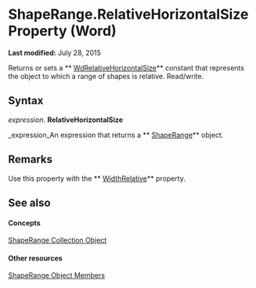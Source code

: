 
# ShapeRange.RelativeHorizontalSize Property (Word)

 **Last modified:** July 28, 2015

Returns or sets a  ** [WdRelativeHorizontalSize](954f0b82-bf0b-72b9-2203-e38a5897c767.md)** constant that represents the object to which a range of shapes is relative. Read/write.

## Syntax

 _expression_. **RelativeHorizontalSize**

 _expression_An expression that returns a  ** [ShapeRange](7112acc0-e241-16ef-77bc-101b72d05af0.md)** object.


## Remarks

Use this property with the  ** [WidthRelative](907626b9-80e2-ea63-d6a6-27295ef1e2c4.md)** property.


## See also


#### Concepts


 [ShapeRange Collection Object](7112acc0-e241-16ef-77bc-101b72d05af0.md)
#### Other resources


 [ShapeRange Object Members](eb882d13-d724-26e9-7e6d-2af55e42bba1.md)
